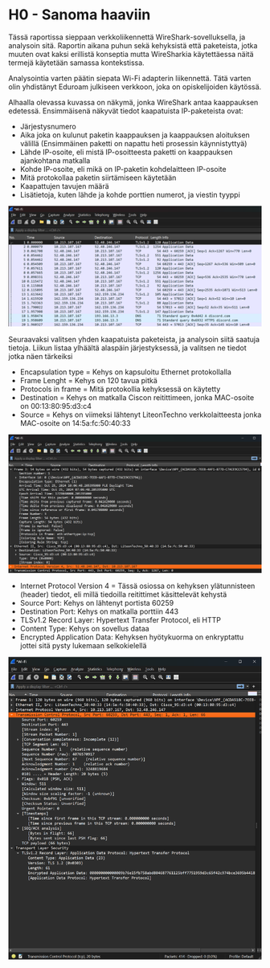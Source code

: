 # H0 - Sanoma haaviin

Tässä raportissa sieppaan verkkoliikennettä WireShark-sovelluksella, ja analysoin sitä. Raportin aikana puhun sekä kehyksistä että paketeista, jotka muuten ovat kaksi erillistä konseptia mutta WireSharkia käytettäessa näitä termejä käytetään samassa kontekstissa.

Analysointia varten päätin siepata Wi-Fi adapterin liikennettä. Tätä varten olin yhdistänyt Eduroam julkiseen verkkoon, joka on opiskelijoiden käytössä.

Alhaalla olevassa kuvassa on näkymä, jonka WireShark antaa kaappauksen edetessä. Ensimmäisenä näkyvät tiedot kaapatuista IP-paketeista ovat:

- Järjestysnumero
- Aika joka on kulunut paketin kaappauksen ja kaappauksen aloituksen välillä (Ensimmäinen paketti on napattu heti prosessin käynnistyttyä)
- Lähde IP-osoite, eli mistä IP-osoitteesta paketti on kaappauksen ajankohtana matkalla
- Kohde IP-osoite, eli mikä on IP-paketin kohdelaitteen IP-osoite
- Mitä protokollaa paketin siirtämiseen käytetään
- Kaapattujen tavujen määrä
- Lisätietoja, kuten lähde ja kohde porttien numerot, ja viestin tyyppi

![WireShark kaappauksen näkymä](https://github.com/rakkitect/penetration-testing/blob/main/reports/Kuvat/kaappaus.png)

Seuraavaksi valitsen yhden kaapatuista paketeista, ja analysoin siitä saatuja tietoja. Liikun listaa ylhäältä alaspäin järjestyksessä, ja valitsen ne tiedot jotka näen tärkeiksi

- Encapsulation type = Kehys on kapsuloitu Ethernet protokollalla
- Frame Lenght = Kehys on 120 tavua pitkä
- Protocols in frame = Mitä protokollia kehyksessä on käytetty
- Destination = Kehys on matkalla Ciscon reitittimeen, jonka MAC-osoite on 00:13:80:95:d3:c4
- Source = Kehys on viimeksi lähtenyt LiteonTechno verkkolaitteesta jonka MAC-osoite on 14:5a:fc:50:40:33

![Kaapattu-Kehys1](https://github.com/rakkitect/penetration-testing/blob/main/reports/Kuvat/kaapattu-paketti1.png)

- Internet Protocol Version 4 = Tässä osiossa on kehyksen ylätunnisteen (header) tiedot, eli millä tiedoilla reitittimet käsittelevät kehystä
- Source Port: Kehys on lähtenyt portista 60259
- Destination Port: Kehys on matkalla porttiin 443
- TLSv1.2 Record Layer: Hypertext Transfer Protocol, eli HTTP
- Content Type: Kehys on sovellus dataa
- Encrypted Application Data: Kehyksen hyötykuorma on enkryptattu jottei sitä pysty lukemaan selkokielellä

![Kaapattu-kehys2](https://github.com/rakkitect/penetration-testing/blob/main/reports/Kuvat/kaapattu-paketti2.png)
